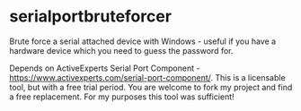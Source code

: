 # serialportbruteforcer
Brute force a serial attached device with Windows - useful if you have a hardware device which you need to guess the password for.  

Depends on ActiveExperts Serial Port Component - https://www.activexperts.com/serial-port-component/.  This is a licensable tool, but with a free trial period.  You are welcome to fork my project and find a free replacement.  For my purposes this tool was sufficient!
